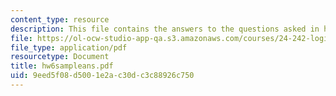 ```yaml
---
content_type: resource
description: This file contains the answers to the questions asked in homework 6.
file: https://ol-ocw-studio-app-qa.s3.amazonaws.com/courses/24-242-logic-ii-spring-2004/9eed5f08d5001e2ac30dc3c88926c750_hw6sampleans.pdf
file_type: application/pdf
resourcetype: Document
title: hw6sampleans.pdf
uid: 9eed5f08-d500-1e2a-c30d-c3c88926c750
---
```

